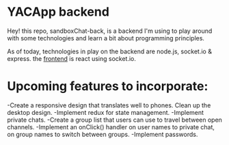 # YACApp backend

Hey! this repo, sandboxChat-back, is a backend I'm using to play around with some technologies and learn a bit about programming principles.

As of today, technologies in play on the backend are node.js, socket.io & express. the [frontend](https://github.com/s-satsangi/sandboxChat-front) is react using socket.io.

# Upcoming features to incorporate:

-Create a responsive design that translates well to phones. Clean up the desktop design.
-Implement redux for state management.
-Implement private chats.
-Create a group list that users can use to travel between open channels.
-Implement an onClick() handler on user names to private chat, on group names to switch between groups.
-Implement passwords.
